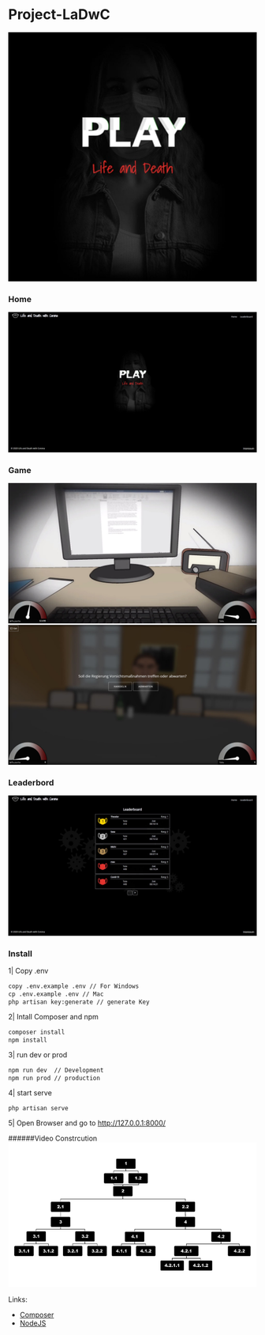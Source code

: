 # Project-LaDwC
![cover](public/images/projectimg/cover.jpg)
### Home
![home](public/images/projectimg/home.jpg)
### Game
![ingame](public/images/projectimg/ingame.jpg)
![options](public/images/projectimg/options.jpg)
### Leaderbord
![leaderboard](public/images/projectimg/leaderboard.jpg)

### Install

1| Copy .env
    
    
    copy .env.example .env // For Windows
    cp .env.example .env // Mac
    php artisan key:generate // generate Key


2| Intall Composer and npm


    composer install 
    npm install


3| run dev or prod

    npm run dev  // Development
    npm run prod // production

4| start serve
    
    php artisan serve
    
5| Open Browser and go to
   http://127.0.0.1:8000/


######Video Constrcution
![Video](video_constructuon.png)


Links:
- [Composer](https://getcomposer.org/)
- [NodeJS](https://nodejs.org/en/)
